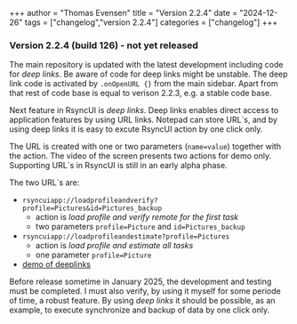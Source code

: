 +++
author = "Thomas Evensen"
title = "Version 2.2.4"
date = "2024-12-26"
tags = ["changelog","version 2.2.4"]
categories = ["changelog"]
+++

### Version 2.2.4 (build 126) - not yet released

The main repository is updated with the latest development including code for *deep links*.  Be aware of
code for deep links might be unstable. The deep link code is activated by `.onOpenURL {}` from the 
main sidebar.  Apart from that rest of code base is equal to verison 2.2.3, e.g. a stable code base. 

Next feature in RsyncUI is *deep links*. Deep links enables direct access to application features by using
URL links. Notepad can store URL´s, and by using deep links it is easy to excute RsyncUI action by one click
only.

The URL is created with one or two parameters (`name=value`) together with the action. The video of the
screen presents two actions for demo only.  Supporting URL´s in RsyncUI is still in
an early alpha phase.

The two URL´s are:
- `rsyncuiapp://loadprofileandverify?profile=Pictures&id=Pictures_backup`
  - action is *load profile and verify remote for the first task*
  - two parameters `profile=Picture` and `id=Pictures_backup`
- `rsyncuiapp://loadprofileandestimate?profile=Pictures`
  - action is *load profile and estimate all tasks*
  - one parameter `profile=Picture`
- [demo of deeplinks](https://www.youtube.com/watch?v=lsa3KU5KtYs)

Before release sometime in January 2025, the development and testing must be completed. I must also verify, by
using it myself for some periode of time, a robust feature.  By using *deep links* it should be possible, as an example,
to execute synchronize and backup of data by one click only.
